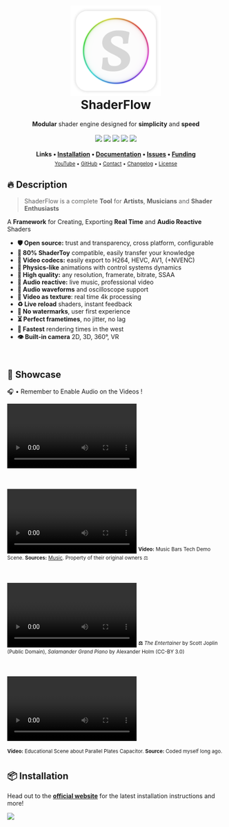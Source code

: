<div align="center">
  <img src="https://raw.githubusercontent.com/BrokenSource/ShaderFlow/main/shaderflow/resources/images/logo.png" width="210">
  <h1 style="margin-top: 0">ShaderFlow</h1>
  <b>Modular</b> shader engine designed for <b>simplicity</b> and <b>speed</b>
  <br>
  <br>
  <a href="https://pypi.org/project/shaderflow/"><img src="https://img.shields.io/pypi/v/shaderflow?label=PyPI&color=blue"></a>
  <a href="https://pypi.org/project/shaderflow/"><img src="https://img.shields.io/pypi/dw/shaderflow?label=Installs&color=blue"></a>
  <a href="https://github.com/BrokenSource/BrokenSource"><img src="https://img.shields.io/github/v/tag/BrokenSource/BrokenSource?label=GitHub&color=orange"></a>
  <a href="https://github.com/BrokenSource/ShaderFlow/stargazers"><img src="https://img.shields.io/github/stars/BrokenSource/ShaderFlow?label=Stars&style=flat&color=orange"></a>
  <!-- <a href="https://github.com/BrokenSource/ShaderFlow/releases/"><img src="https://img.shields.io/github/v/release/BrokenSource/ShaderFlow?label=Release&color=light-green"></a> -->
  <!-- <a href="https://github.com/BrokenSource/ShaderFlow/releases/"><img src="https://img.shields.io/github/downloads/BrokenSource/ShaderFlow/total?label=Downloads&color=light-green"></a> -->
  <a href="https://discord.gg/KjqvcYwRHm"><img src="https://img.shields.io/discord/1184696441298485370?label=Discord&style=flat&color=purple"></a>
  <br>
  <br>
  <b>
    Links •
    <a href="https://shaders.brokensrc.dev/get/">Installation</a> •
    <a href="https://shaders.brokensrc.dev/docs/">Documentation</a> •
    <a href="https://github.com/BrokenSource/ShaderFlow/issues/">Issues</a> •
    <a href="https://github.com/sponsors/Tremeschin/">Funding</a>
  </b>
  <br>
  <sub>
    <a href="https://www.youtube.com/@Tremeschin">YouTube</a> •
    <a href="https://www.github.com/BrokenSource/ShaderFlow/">GitHub</a> •
    <a href="https://shaders.brokensrc.dev/about/contact/">Contact</a> •
    <a href="https://shaders.brokensrc.dev/about/changelog/">Changelog</a> •
    <a href="https://shaders.brokensrc.dev/about/license/">License</a>
  </sub>
  <br>
</div>

## 🔥 Description

> ShaderFlow is a complete **Tool** for **Artists**, **Musicians** and **Shader Enthusiasts**

A **Framework** for Creating, Exporting **Real Time** and **Audio Reactive** Shaders

- **🛡️ Open source:** trust and transparency, cross platform, configurable
- **🧸 80% ShaderToy** compatible, easily transfer your knowledge
- **📔 Video codecs:** easily export to H264, HEVC, AV1, (+NVENC)
- **🚀 Physics-like** animations with control systems dynamics
- **🔱 High quality:** any resolution, framerate, bitrate, SSAA
- **🎵 Audio reactive:** live music, professional video
- **🌊 Audio waveforms** and oscilloscope support
- **🎥 Video as texture**: real time 4k processing
- **♻️ Live reload** shaders, instant feedback
- **🎨 No watermarks**, user first experience
- **⏳ Perfect frametimes**, no jitter, no lag
- **🌵 Fastest** rendering times in the west
- **👁 Built-in camera** 2D, 3D, 360°, VR

<br>

## 📸 Showcase

🎧 • Remember to Enable Audio on the Videos !

<video src="https://github.com/user-attachments/assets/100939e1-b246-4b5a-a46d-99cda4a901b7" controls></video>

<br>

<video src="https://github.com/BrokenSource/ShaderFlow/assets/29046864/9f0e7517-048c-4145-abfe-9a30ecc7323a" controls></video>
<sup><b>Video:</b> Music Bars Tech Demo Scene. <b>Sources:</b> <a href="https://www.youtube.com/watch?v=UHUZiVXdaUI">Music</a>. Property of their original owners ⚖️</sup>

<br>

<video src="https://github.com/user-attachments/assets/a6cf478a-04b6-4ee2-9d5a-d286bf3dbd6d" controls></video>
<sup><b>⚖️</b> _The Entertainer_ by Scott Joplin (Public Domain), _Salamander Grand Piano_ by Alexander Holm (CC-BY 3.0)</sup>

<br>

<video src="https://github.com/BrokenSource/ShaderFlow/assets/29046864/7ff7f6fa-19d1-4de1-a4be-89177d3fea01" controls></video>

<sup><b>Video:</b> Educational Scene about Parallel Plates Capacitor. <b>Source:</b> Coded myself long ago.</sup>

## 📦 Installation

Head out to the [**official website**](https://brokensrc.dev/get) for the latest installation instructions and more!

<a href="https://brokensrc.dev/get">
  <img src="https://github.com/user-attachments/assets/8470c0d2-46de-4068-b9ce-a1261a6c0e69">
</a>
